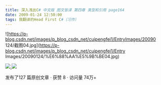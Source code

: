 ```yaml
---
title: 深入浅出C# 中文版 图文皆译 第四章 类型和引用 page164
date: 2009-01-24 12:50:00
tags: 我翻译的Head First C#（习作）
---
```

![https://p-blog.csdn.net/images/p_blog_csdn_net/cuipengfei1/EntryImages/20090
124/截图04.jpg](https://p-blog.csdn.net/images/p_blog_csdn_net/cuipengfei1/Entry
Images/20090124/%E6%88%AA%E5%9B%BE04.jpg)



[ ![](https://profile.csdnimg.cn/5/2/5/3_cuipengfei1)
![](https://g.csdnimg.cn/static/user-reg-year/1x/11.png)
](https://blog.csdn.net/cuipengfei1)



发布了127 篇原创文章  ·  获赞 8  ·  访问量 74万+

